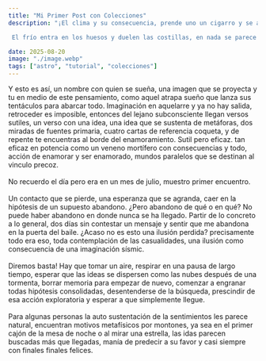 ```yaml
---
title: "Mi Primer Post con Colecciones"
description: "¡El clima y su consecuencia, prende uno un cigarro y se ahoga en el frío, del occidente viene un tren, locomotora del futuro, ¿qué tan distinto es esto del tercer mundo? Todo y nada. Nada más alzas la mirada y ojos verdes con cabello rubio se inmortaliza. Cuestión de percepción, esto se llama así, esto se come así, y una Alemania espléndida se divisa en el paisaje.

 El frío entra en los huesos y duelen las costillas, en nada se parece a las frías mañanas de San Juan Nepomuceno; cientos de pájaros cantan en las mañanas radiantes de poeta Diógenes Arrieta o de vez en cuando un recuerdo del escritor Roberto Osorio Puello, todos coterráneos míos, nada más ayer leí unos versos de otro sanjuanero Reinaldo Bustillo Cuevas. Versos de dudosa rigurosidad literaria, pero con todo el sentir del amor que se desprende de un poeta que más que."

date: 2025-08-20
image: "./image.webp"
tags: ["astro", "tutorial", "colecciones"]
---
```


Y esto es así, un nombre con quien se sueña, una imagen que se proyecta y tu en medio de este pensamiento, como aquel atrapa sueño que lanza sus tentáculos para abarcar todo. Imaginación en aquelarre y ya no hay salida, retroceder es imposible, entonces del lejano subconsciente llegan versos sutiles, un verso con una idea, una idea que se sustenta de metáforas, dos miradas de fuentes primaria, cuatro cartas de referencia coqueta, y de repente te encuentras al borde del enamoramiento. Sutil pero eficaz. tan eficaz en potencia como un veneno mortífero con consecuencias y todo, acción de enamorar y ser enamorado, mundos paralelos que se destinan al vinculo precoz. 
<br></br>
No recuerdo el día pero era en un mes de julio, muestro primer encuentro. 
<br></br>
Un contacto que se pierde, una esperanza que se agranda, caer en la hipótesis de un supuesto abandono. ¿Pero abandono de qué o en qué? No puede haber abandono en donde nunca se ha llegado. Partir de lo concreto a lo general, dos días sin contestar un mensaje y sentir que me abandona en la puerta del baile. ¿Acaso no es esto una ilusión perdida? precisamente todo era  eso, toda contemplación de las casualidades,  una ilusión como consecuencia de una imaginación sísmic. 
<br></br>
Diremos basta! Hay que tomar un aire, respirar en una pausa de largo tiempo, esperar que las ideas se dispersen como las nubes después de una tormenta, borrar memoria para empezar de nuevo, comenzar a engranar todas hipótesis consolidadas, desentenderse de la búsqueda, prescindir de esa acción exploratoria y esperar a que simplemente llegue. 
<br></br>
Para algunas personas la auto sustentación de la sentimientos les parece natural, encuentran motivos metafísicos por montones, ya sea en el primer cajón de la mesa de noche o al mirar una estrella, las idas parecen buscadas más que llegadas, manía de predecir a su favor y casi siempre con finales finales felices.